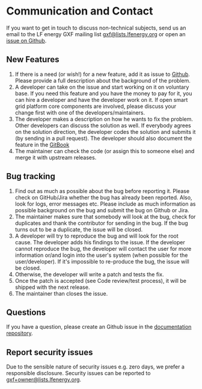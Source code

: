 # Communication and Contact

If you want to get in touch to discuss non-technical subjects, send us an email to the LF energy GXF mailing list gxf@lists.lfenergy.org or open an [issue on Github](https://github.com/OSGP/documentation/issues/new?title=Question%20:My%20Title&body=**Question:**%0A%0A**background:**%0A%0A**).

## New Features

1. If there is a need \(or wish!\) for a new feature, add it as issue to [Github](https://github.com/OSGP/documentation/issues/new?title=Question%20:My%20Title&body=**Question:**%0A%0A**background:**%0A%0A**). Please provide a full description about the background of the problem.
2. A developer can take on the issue and start working on it on voluntary base. If you need this feature and you have the money to pay for it, you can hire a developer and have the developer work on it. If open smart grid platform core components are involved, please discuss your change first with one of the developers/maintainers.
3. The developer makes a description on how he wants to fix the problem. Other developers can discuss the solution as well. If everybody agrees on the solution direction, the developer codes the solution and submits it \(by sending in a pull request\). The developer should also document the feature in the [GitBook](https://github.com/OSGP/Documentation/tree/development)
4. The maintainer can check the code \(or assign this to someone else\) and merge it with upstream releases.

## Bug tracking

1. Find out as much as possible about the bug before reporting it. Please check on GitHub/Jira whether the bug has already been reported. Also, look for logs, error messages etc. Please include as much information as possible background on the bug and submit the bug on Github or Jira. 
2. The maintainer makes sure that somebody will look at the bug, check for duplicates and thank the contributor for sending in the bug. If the bug turns out to be a duplicate, the issue will be closed.
3. A developer will try to reproduce the bug and will look for the root cause. The developer adds his findings to the issue. If the developer cannot reproduce the bug, the developer will contact the user for more information or/and login into the user's system \(when possible for the user/developer\). If it's impossible to re-produce the bug, the issue will be closed.
4. Otherwise, the developer will write a patch and tests the fix.
5. Once the patch is accepted \(see Code review/test process\), it will be shipped with the next release.
6. The maintainer than closes the issue.

## Questions

If you have a question, please create an Github issue in the [documentation repository](https://github.com/OSGP/documentation/issues/new?title=Question%20:My%20Title&body=**Question:**%0A%0A**background:**%0A%0A**).

## Report security issues

Due to the sensible nature of security issues e.g. zero days, we prefer a responsible disclosure. Security issues can be reported to [gxf+owner@lists.lfenergy.org](mailto:gxf+owner@lists.lfenergy.org).

